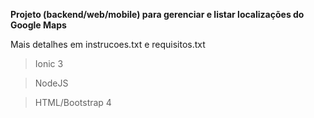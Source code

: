 **Projeto (backend/web/mobile) para gerenciar e listar localizações do Google Maps**
  
  Mais detalhes em instrucoes.txt e requisitos.txt
 
  > Ionic 3
  
  > NodeJS
  
  > HTML/Bootstrap 4
